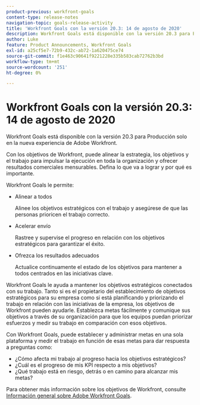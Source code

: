 ```yaml
---
product-previous: workfront-goals
content-type: release-notes
navigation-topic: goals-release-activity
title: 'Workfront Goals con la versión 20.3: 14 de agosto de 2020'
description: Workfront Goals está disponible con la versión 20.3 para Producción solo en la nueva experiencia de Adobe Workfront.
author: Luke
feature: Product Announcements, Workfront Goals
exl-id: a25cf5e7-72b9-432c-ab72-1a620475ce74
source-git-commit: f1e463c90641f9221228e335b583cab72762b3bd
workflow-type: tm+mt
source-wordcount: '251'
ht-degree: 0%

---
```


# Workfront Goals con la versión 20.3: 14 de agosto de 2020

Workfront Goals está disponible con la versión 20.3 para Producción solo en la nueva experiencia de Adobe Workfront.

Con los objetivos de Workfront, puede alinear la estrategia, los objetivos y el trabajo para impulsar la ejecución en toda la organización y ofrecer resultados comerciales mensurables. Defina lo que va a lograr y por qué es importante.

Workfront Goals le permite:

* Alinear a todos

  Alinee los objetivos estratégicos con el trabajo y asegúrese de que las personas prioricen el trabajo correcto.

* Acelerar envío

  Rastree y supervise el progreso en relación con los objetivos estratégicos para garantizar el éxito.

* Ofrezca los resultados adecuados

  Actualice continuamente el estado de los objetivos para mantener a todos centrados en las iniciativas clave.

Workfront Goals le ayuda a mantener los objetivos estratégicos conectados con su trabajo. Tanto si es el propietario del establecimiento de objetivos estratégicos para su empresa como si está planificando y priorizando el trabajo en relación con las iniciativas de la empresa, los objetivos de Workfront pueden ayudarle. Establezca metas fácilmente y comunique sus objetivos a través de su organización para que los equipos puedan priorizar esfuerzos y medir su trabajo en comparación con esos objetivos.

Con Workfront Goals, puede establecer y administrar metas en una sola plataforma y medir el trabajo en función de esas metas para dar respuesta a preguntas como:

* ¿Cómo afecta mi trabajo al progreso hacia los objetivos estratégicos?
* ¿Cuál es el progreso de mis KPI respecto a mis objetivos?
* ¿Qué trabajo está en riesgo, detrás o en camino para alcanzar mis metas?

Para obtener más información sobre los objetivos de Workfront, consulte [Información general sobre Adobe Workfront Goals](../../../workfront-goals/goal-management/wf-goals-overview.md).
